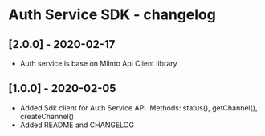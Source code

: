 # Auth Service SDK - changelog

## [2.0.0] - 2020-02-17
- Auth service is base on Miinto Api Client library
   
## [1.0.0] - 2020-02-05
- Added Sdk client for Auth Service API. Methods: status(), getChannel(), createChannel()
- Added README and CHANGELOG   


